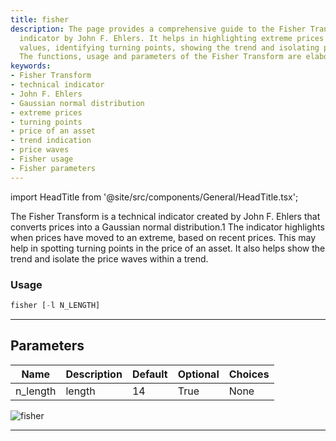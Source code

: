 ```yaml
---
title: fisher
description: The page provides a comprehensive guide to the Fisher Transform, a technical
  indicator by John F. Ehlers. It helps in highlighting extreme prices based on recent
  values, identifying turning points, showing the trend and isolating price waves.
  The functions, usage and parameters of the Fisher Transform are elaborately discussed.
keywords:
- Fisher Transform
- technical indicator
- John F. Ehlers
- Gaussian normal distribution
- extreme prices
- turning points
- price of an asset
- trend indication
- price waves
- Fisher usage
- Fisher parameters
---
```


import HeadTitle from '@site/src/components/General/HeadTitle.tsx';

<HeadTitle title="stocks/ta/fisher - Reference | OpenBB Terminal Docs" />

The Fisher Transform is a technical indicator created by John F. Ehlers that converts prices into a Gaussian normal distribution.1 The indicator highlights when prices have moved to an extreme, based on recent prices. This may help in spotting turning points in the price of an asset. It also helps show the trend and isolate the price waves within a trend.

### Usage

```python
fisher [-l N_LENGTH]
```

---

## Parameters

| Name | Description | Default | Optional | Choices |
| ---- | ----------- | ------- | -------- | ------- |
| n_length | length | 14 | True | None |

![fisher](https://user-images.githubusercontent.com/46355364/154310853-0abf6cea-71ca-4f07-b009-282c58ab9cfc.png)

---
